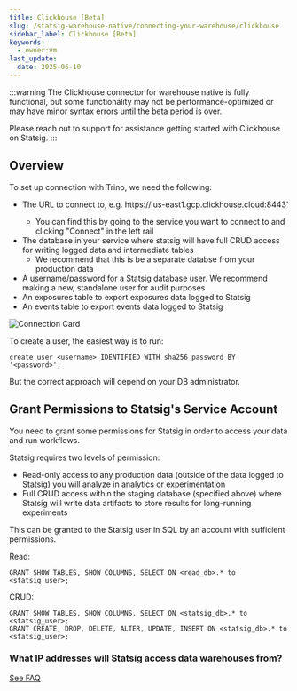 ```yaml
---
title: Clickhouse [Beta]
slug: /statsig-warehouse-native/connecting-your-warehouse/clickhouse
sidebar_label: Clickhouse [Beta]
keywords:
  - owner:vm
last_update:
  date: 2025-06-10
---
```


:::warning
The Clickhouse connector for warehouse native is fully functional, but some functionality may not be performance-optimized or may have minor syntax errors until the beta period is over.

Please reach out to support for assistance getting started with Clickhouse on Statsig.
:::

## Overview

To set up connection with Trino, we need the following:

- The URL to connect to, e.g. https://<ID>.us-east1.gcp.clickhouse.cloud:8443'
  - You can find this by going to the service you want to connect to and clicking "Connect" in the left rail
- The database in your service where statsig will have full CRUD access for writing logged data and intermediate tables
  - We recommend that this is be a separate databse from your production data
- A username/password for a Statsig database user. We recommend making a new, standalone user for audit purposes
- An exposures table to export exposures data logged to Statsig
- An events table to export events data logged to Statsig

![Connection Card](/img/chconnectioncard.png)

To create a user, the easiest way is to run:

```
create user <username> IDENTIFIED WITH sha256_password BY '<password>';
```

But the correct approach will depend on your DB administrator.

## Grant Permissions to Statsig's Service Account

You need to grant some permissions for Statsig in order to access your data and run workflows.

Statsig requires two levels of permission:

- Read-only access to any production data (outside of the data logged to Statsig) you will analyze in analytics or experimentation
- Full CRUD access within the staging database (specified above) where Statsig will write data artifacts to store results for long-running experiments

This can be granted to the Statsig user in SQL by an account with sufficient permissions.

Read:

```
GRANT SHOW TABLES, SHOW COLUMNS, SELECT ON <read_db>.* to <statsig_user>;
```

CRUD:

```
GRANT SHOW TABLES, SHOW COLUMNS, SELECT ON <statsig_db>.* to <statsig_user>;
GRANT CREATE, DROP, DELETE, ALTER, UPDATE, INSERT ON <statsig_db>.* to <statsig_user>;
```

### What IP addresses will Statsig access data warehouses from?

[See FAQ](/data-warehouse-ingestion/faq#what-ip-addresses-will-statsig-access-data-warehouses-from)
